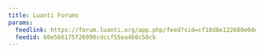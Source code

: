 ```yaml
---
title: Luanti Forums
params:
  feedlink: https://forum.luanti.org/app.php/feed?sid=cf18d8e122680e0deb9eb551279ed15b
  feedid: 60e566175f26098cdccf55ea4b8c58cb
---
```

